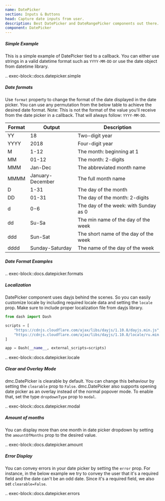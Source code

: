 ```yaml
---
name: DatePicker
section: Inputs & Buttons
head: Capture date inputs from user.
description: Best DatePicker and DateRangePicker components out there. Helps you easily switch between different months, years along with locale support.
component: DatePicker
---
```


##### Simple Example

This is a simple example of DatePicker tied to a callback. You can either use strings in a valid datetime format such
as `YYYY-MM-DD` or use the date object from datetime library.

.. exec-block::docs.datepicker.simple

##### Date formats

Use `format` property to change the format of the date displayed in the date picker. You can use any permutation from
the below table to achieve the desired date format. Note: This is not the format of the value you'll receive from the
date picker in a callback. That will always follow: `YYYY-MM-DD`.

| Format | Output           | Description                           |
|--------|------------------|---------------------------------------|
| YY     | 18               | Two-digit year                        |
| YYYY   | 2018             | Four-digit year                       |
| M      | 1-12             | The month: beginning at 1             |
| MM     | 01-12            | The month: 2-digits                   |
| MMM    | Jan-Dec          | The abbreviated month name            |
| MMMM   | January-December | The full month name                   |
| D      | 1-31             | The day of the month                  |
| DD     | 01-31            | The day of the month: 2-digits        |
| d      | 0-6              | The day of the week: with Sunday as 0 |
| dd     | Su-Sa            | The min name of the day of the week   |
| ddd    | Sun-Sat          | The short name of the day of the week |
| dddd   | Sunday-Saturday  | The name of the day of the week       |

##### Date Format Examples

.. exec-block::docs.datepicker.formats

##### Localization

DatePicker component uses dayjs behind the scenes. So you can easily customize locale by including required locale data
and setting the `locale` prop. Make sure to include proper localization file from dayjs library.

```python
from dash import Dash

scripts = [
    "https://cdnjs.cloudflare.com/ajax/libs/dayjs/1.10.8/dayjs.min.js",
    "https://cdnjs.cloudflare.com/ajax/libs/dayjs/1.10.8/locale/ru.min.js",
]

app = Dash(__name__, external_scripts=scripts)
```

.. exec-block::docs.datepicker.locale

##### Clear and Overlay Mode

dmc.DatePicker is clearable by default. You can change this behaviour by setting the `clearable` prop to `False`.
dmc.DatePicker also supports opening date picker as an overlay instead of the normal popover mode. To enable that, set
the type `dropdownType` prop to `modal`.

.. exec-block::docs.datepicker.modal

##### Amount of months

You can display more than one month in date picker dropdown by setting the `amountOfMonths` prop to the desired value.

.. exec-block::docs.datepicker.amount

##### Error Display

You can convey errors in your date picker by setting the `error` prop. For instance, in the below example we try to
convey the user that it's a required field and the date can't be an odd date. Since it's a required field, we also
set `clearable=False`.

.. exec-block::docs.datepicker.errors
